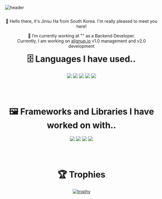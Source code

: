 ![header](https://capsule-render.vercel.app/api?type=waving&section=footer&color=timeGradient&height=250&text=Jinsu%20Ha&fontAlign=65&fontAlignY=70&desc=Chin%20Shuu&descSize=25&descAlign=74&descAlignY=85&animation=fadeIn)

<div align="center">

  <div style="float:right;">
    <p>👋  Hello there, it's Jinsu Ha from South Korea. I'm really pleased to meet you here!</p>
    <p>🔭 I’m currently working at "" as a Backend Developer. <br/>Currently, I am working on <a href="http://alignup.io">alignup.io</a> v1.0 management and v2.0 development</p>
  </div>
  
  
  <br/>
  
  # 🗄️ Languages I have used..
  
  <img src="https://img.shields.io/badge/Python-3776AB?style=for-the-badge&logo=python&logoColor=white" />
  <img src="https://img.shields.io/badge/HTML5-E34F26?style=for-the-badge&logo=html5&logoColor=white" />
  <img src="https://img.shields.io/badge/CSS3-1572B6?style=for-the-badge&logo=css3&logoColor=white" />
  <img src="https://img.shields.io/badge/JavaScript-323330?style=for-the-badge&logo=javascript&logoColor=F7DF1E" />
  <img src="https://img.shields.io/badge/Java-ED8B00?style=for-the-badge&logo=java&logoColor=white" />
  
  <br/><br/>
  
  # 🖼️ Frameworks and Libraries I have worked on with..

  <img src="https://img.shields.io/badge/AngularJS-E23237?style=for-the-badge&logo=angularjs&logoColor=white" />
  <img src="https://img.shields.io/badge/Django-092E20?style=for-the-badge&logo=django&logoColor=white" />
  <img src="https://img.shields.io/badge/Spring%20framework-6DB33F?style=for-the-badge&logo=spring&logoColor=white" />
  <img src="https://img.shields.io/badge/Spring%20boot-6DB33F?style=for-the-badge&logo=spring&logoColor=white" />
  
  <br/><br/>
  
  # 🏆 Trophies
  
  [![trophy](https://github-profile-trophy.vercel.app/?username=Achelous1)](https://github.com/ryo-ma/github-profile-trophy)
<!--   <a href="https://opgc.me/#/users/Achelous1" target="_blank"><img src="https://api.opgc.me/githubs/users/Achelous1/tag/?theme=basic" /></a>
   -->
</div>
